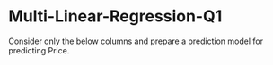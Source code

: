 # Multi-Linear-Regression-Q1
Consider only the below columns and prepare a prediction model for predicting Price. 
